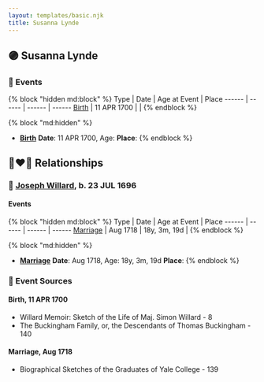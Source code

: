```yaml
---
layout: templates/basic.njk
title: Susanna Lynde
---
```

## 🟣 Susanna Lynde


### 📆 Events

{% block "hidden md:block" %}
Type | Date | Age at Event | Place
------ | ------ | ------ | ------
[Birth](#event-event-3) | 11 APR 1700 |  |
{% endblock %}

{% block "md:hidden" %}
- **[Birth](#event-event-3)**
**Date**: 11 APR 1700, Age:
**Place**:
{% endblock %}

## 👩‍❤️‍👨 Relationships

### 🔵 [Joseph Willard](/people/2/22076724), b. 23 JUL 1696

#### Events

{% block "hidden md:block" %}
Type | Date | Age at Event | Place
------ | ------ | ------ | ------
[Marriage](#event-family-0-event-0) | Aug 1718 | 18y, 3m, 19d |
{% endblock %}

{% block "md:hidden" %}
- **[Marriage](#event-family-0-event-0)**
**Date**: Aug 1718, Age: 18y, 3m, 19d
**Place**:
{% endblock %}

### 📰 Event Sources

#### <a id="event-event-3"></a> Birth, 11 APR 1700
* Willard Memoir: Sketch of the Life of Maj. Simon Willard  - 8
* The Buckingham Family, or, the Descendants of Thomas Buckingham  - 140
#### <a id="event-family-0-event-0"></a> Marriage, Aug 1718
* Biographical Sketches of the Graduates of Yale College  - 139

